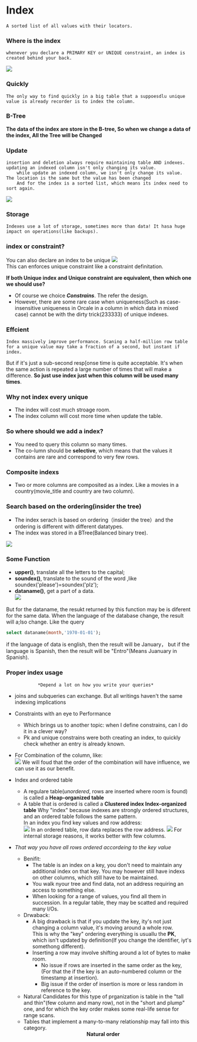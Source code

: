 # Index 
    A sorted list of all values with their locators.  
    
### Where is the index  
    whenever you declare a PRIMARY KEY or UNIQUE constraint, an index is created behind your back.  

  ![](_v_images/_1527600635_273.png)
### Quickly 
    The only way to find quickly in a big table that a suppoesdlu unique value is already recorder is to index the column.


### B-Tree
**The data of the index are store in the B-tree, So when we change a data of the index, All the Tree will be Changed**

### Update
    insertion and deletion always require maintaining table AND indexes.
    updating an indexed column isn't only changing its value.    
        while update an indexed column, we isn't only change its value. The location is the same but the value has been changed 
        And for the index is a sorted list, which means its index need to sort again.
![](_v_images/_1527601420_11069.png)

###  Storage
    Indexes use a lot of storage, sometimes more than data! It hasa huge impact on operations(like backups).

### index or constraint?
You can also declare an index to be unique
![](_v_images/_1527601961_26142.png)  
This can enforces unique constraint like a constraint definitation.  


**If both Unique index and Unique constraint are equivalent, then which one we should use?**  
*    Of course we choice ***Constrains***. The refer the design.
*    However, there are some rare case when uniqueness(Such as case-insensitive uniqueness in Orcale in a column in which data in mixed case) cannot be with the dirty trick(233333) of unique indexes.

### Effcient
    Index massively improve performance. Scaning a half-million row table for a unique value may take a fraction of a second, but instant if index.

But if it's just a sub-second resp[onse time is quite acceptable. It's when the same action is repeated a large number of times that will make a difference. **So just use index just when this column will be  used many times**.

### Why not index every unique  
*    The index will cost much stroage room.
*    The index column will cost more time when update the table.

### So where should we add a index?
*    You need to query this column so many times.
*    The co-lumn should be **selective**, which means that the values it contains are rare and correspond to very few rows.

### Composite indexs
*    Two or more columns are composited as a index. Like a movies in a country(movie_title and country are two column).

### Search based on the ordering(insider the tree)
*    The index serach is based on ordering（insider the tree）and the ordering is different with different datatypes.
*    The index was stored in a BTree(Balanced binary tree).

![](_v_images/_1527613942_8592.png)

### Some Function
*    **upper()**, translate all the letters to the capital;
*    **soundex()**, translate to the sound of the word ,like soundex('please')=soundex('plz');
*    **dataname()**, get a part of a data.  
![](_v_images/_1527648663_25508.png)  

But for the dataname, the resukt returned by this function may be is diferent for the same data. When the language of the database change, the result will a;lso change. Like the query

```sql
select dataname(month,'1970-01-01');
```

if the language of data is english, then the result will be January， but if the language is  Spanish, then the result will be "Entro"(Means Juanuary in Spanish).
    
### Proper index usage
                *Depend a lot on how you write your queries*
* joins and subqueries can exchange. But all writings haven't the same indexing implications  
* Constraints with an eye to Performance  
    * Which brings us to another topic: when I define constrains, can I do it in a clever way?
    * Pk and unique constrains were both creating an index, to quickly check whether an entry is already known.
* For Combination of the column, like:   
    ![](_v_images/_1529409571_12622.png)
    We will foud that the order of the combination will have influence, we can use it as our  benefit.  
* Index and ordered table
    * A regulare table(*unordered*, rows are inserted where room is found) is called a **Heap-organized table**
    * A table that is ordered is called a **Clustered index Index-organized table**
Why "index" because indexes are strongly ordered structures, and an ordered table follows the same pattern.  
In an index you find key values and row address:  
![](_v_images/_1529411042_27209.png)
In an ordered table, row data replaces the row  address.
![](_v_images/_1529411347_2912.png)
For internal storage reasons, it works better with few columns.


* *That way you have all rows ordered accordeing to the key value*
    * Benifit:
        * The table is an index on a key, you don't need to maintain any additional index on that key.
            You may however still have indexs on other columns, which still have to be maintained.
        * You walk nyour tree and find data, not an address requiring an access to something else.
        * When looking for a range of values, you find all them in succession. In a regular table, they may be scatted and required many I/Os.
    * Drwaback:
        * A big drawback is that if you update the key, ity's not just changing a column value, it's moving around a whole row.  
        This is why the "key" ordering everything is usuallu the **PK**, which isn't updated by definition(If you change the identifier, iyt's somethong different).
        * Inserting a row may involve shifting around a lot of bytes to make room. 
            * No issue if rows are inserted in the same order as the key, (For that the if the key is an auto-numbered column or the timestamp at insertion).
            * Big issue if the order of insertion is more or less random in reference to the key.
    * Natural Candidates for this type of prganization is table in the "tall and thin"(few column and many row), not in the "short and plump" one, and for which the key order makes some real-life sense for range scans.
    * Tables that implement a many-to-many relationship may fall into this category.
    <center ><b>Natural order </b></center>
    






